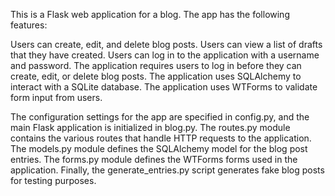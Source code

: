 This is a Flask web application for a blog. The app has the following features:

Users can create, edit, and delete blog posts.
Users can view a list of drafts that they have created.
Users can log in to the application with a username and password.
The application requires users to log in before they can create, edit, or delete blog posts.
The application uses SQLAlchemy to interact with a SQLite database.
The application uses WTForms to validate form input from users.

The configuration settings for the app are specified in config.py, and the main Flask application is initialized in blog.py. The routes.py module contains the various routes that handle HTTP requests to the application. The models.py module defines the SQLAlchemy model for the blog post entries. The forms.py module defines the WTForms forms used in the application. Finally, the generate_entries.py script generates fake blog posts for testing purposes.
